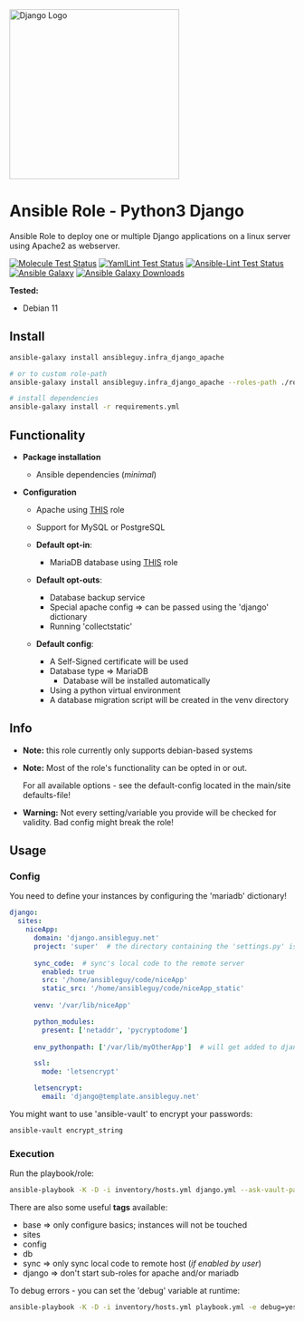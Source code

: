 <a href="https://www.djangoproject.com">
<img src="https://static.djangoproject.com/img/logos/django-logo-negative.svg" alt="Django Logo" width="300"/>
</a>

# Ansible Role - Python3 Django
Ansible Role to deploy one or multiple Django applications on a linux server using Apache2 as webserver.

[![Molecule Test Status](https://badges.ansibleguy.net/infra_django_apache.molecule.svg)](https://molecule.readthedocs.io/en/latest/)
[![YamlLint Test Status](https://badges.ansibleguy.net/infra_django_apache.yamllint.svg)](https://yamllint.readthedocs.io/en/stable/)
[![Ansible-Lint Test Status](https://badges.ansibleguy.net/infra_django_apache.ansiblelint.svg)](https://ansible-lint.readthedocs.io/en/latest/)
[![Ansible Galaxy](https://img.shields.io/ansible/role/56812)](https://galaxy.ansible.com/ansibleguy/infra_django_apache)
[![Ansible Galaxy Downloads](https://img.shields.io/badge/dynamic/json?color=blueviolet&label=Galaxy%20Downloads&query=%24.download_count&url=https%3A%2F%2Fgalaxy.ansible.com%2Fapi%2Fv1%2Froles%2F56812%2F%3Fformat%3Djson)](https://galaxy.ansible.com/ansibleguy/infra_django_apache)

**Tested:**
* Debian 11

## Install

```bash
ansible-galaxy install ansibleguy.infra_django_apache

# or to custom role-path
ansible-galaxy install ansibleguy.infra_django_apache --roles-path ./roles

# install dependencies
ansible-galaxy install -r requirements.yml
```

## Functionality

* **Package installation**
  * Ansible dependencies (_minimal_)


* **Configuration**
  * Apache using [THIS](https://github.com/ansibleguy/infra_apache) role
  * Support for MySQL or PostgreSQL

  * **Default opt-in**:
    * MariaDB database using [THIS](https://github.com/ansibleguy/infra_mariadb) role


  * **Default opt-outs**:
    * Database backup service
    * Special apache config => can be passed using the 'django' dictionary
    * Running 'collectstatic'


  * **Default config**:
    * A Self-Signed certificate will be used
    * Database type => MariaDB
      * Database will be installed automatically 
    * Using a python virtual environment
    * A database migration script will be created in the venv directory

## Info

* **Note:** this role currently only supports debian-based systems


* **Note:** Most of the role's functionality can be opted in or out.

  For all available options - see the default-config located in the main/site defaults-file!


* **Warning:** Not every setting/variable you provide will be checked for validity. Bad config might break the role!


## Usage

### Config

You need to define your instances by configuring the 'mariadb' dictionary!

```yaml
django:
  sites:
    niceApp:
      domain: 'django.ansibleguy.net'
      project: 'super'  # the directory containing the 'settings.py' is named like this 
      
      sync_code:  # sync's local code to the remote server
        enabled: true
        src: '/home/ansibleguy/code/niceApp'
        static_src: '/home/ansibleguy/code/niceApp_static'
      
      venv: '/var/lib/niceApp'

      python_modules:
        present: ['netaddr', 'pycryptodome']
      
      env_pythonpath: ['/var/lib/myOtherApp']  # will get added to django's PYTHONPATH environmental variable

      ssl:
        mode: 'letsencrypt'

      letsencrypt:
        email: 'django@template.ansibleguy.net'
```

You might want to use 'ansible-vault' to encrypt your passwords:
```bash
ansible-vault encrypt_string
```

### Execution

Run the playbook/role:
```bash
ansible-playbook -K -D -i inventory/hosts.yml django.yml --ask-vault-pass
```

There are also some useful **tags** available:
* base => only configure basics; instances will not be touched
* sites
* config
* db
* sync => only sync local code to remote host (_if enabled by user_)
* django => don't start sub-roles for apache and/or mariadb

To debug errors - you can set the 'debug' variable at runtime:
```bash
ansible-playbook -K -D -i inventory/hosts.yml playbook.yml -e debug=yes
```
